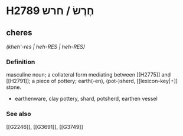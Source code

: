 # H2789 חֶרֶשׂ / חרש

## cheres

_(kheh'-res | heh-RES | heh-RES)_

### Definition

masculine noun; a collateral form mediating between [[H2775]] and [[H2791]]; a piece of pottery; earth(-en), (pot-)sherd, [[lexicon-key|+]] stone.

- earthenware, clay pottery, shard, potsherd, earthen vessel
### See also

[[G2246]], [[G3691]], [[G3749]]

